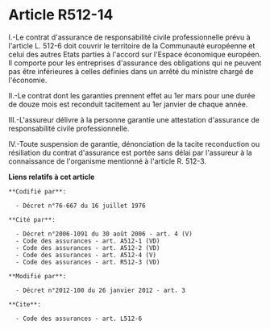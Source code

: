# Article R512-14

I.-Le contrat d'assurance de responsabilité civile professionnelle prévu à l'article L. 512-6 doit couvrir le territoire de
la Communauté européenne et celui des autres Etats parties à l'accord sur l'Espace économique européen. Il comporte pour les
entreprises d'assurance des obligations qui ne peuvent pas être inférieures à celles définies dans un arrêté du ministre
chargé de l'économie. 

II.-Le contrat dont les garanties prennent effet au 1er mars pour une durée de douze mois est reconduit tacitement au 1er
janvier de chaque année. 

III.-L'assureur délivre à la personne garantie une attestation d'assurance de responsabilité civile professionnelle. 

IV.-Toute suspension de garantie, dénonciation de la tacite reconduction ou résiliation du contrat d'assurance est portée
sans délai par l'assureur à la connaissance de l'organisme mentionné à l'article R. 512-3.

**Liens relatifs à cet article**

	**Codifié par**:

	  - Décret n°76-667 du 16 juillet 1976

	**Cité par**:

	  - Décret n°2006-1091 du 30 août 2006 - art. 4 (V)
	  - Code des assurances - art. A512-1 (VD)
	  - Code des assurances - art. A512-2 (VD)
	  - Code des assurances - art. A512-4 (V)
	  - Code des assurances - art. R512-3 (VD)

	**Modifié par**:

	  - Décret n°2012-100 du 26 janvier 2012 - art. 3

	**Cite**:

	  - Code des assurances - art. L512-6
